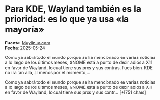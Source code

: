 # Para KDE, Wayland también es la prioridad: es lo que ya usa «la mayoría»

**Fuente:** [Muylinux.com](https://www.muylinux.com/2025/06/24/kde-wayland-es-la-prioridad/)  
**Fecha:** 2025-06-24

Como ya sabrá todo el mundo porque se ha mencionado en varias noticias a lo largo de los últimos meses, GNOME está a punto de decir adiós a X11 en favor de Wayland, lo cual tiene sus pros y sus contras. Pues bien, KDE no ira tan allá, al menos por el momento,…

Como ya sabrá todo el mundo porque se ha mencionado en varias noticias a lo largo de los últimos meses, GNOME está a punto de decir adiós a X11 en favor de Wayland, lo cual tiene sus pros y sus contr… [+1751 chars]
